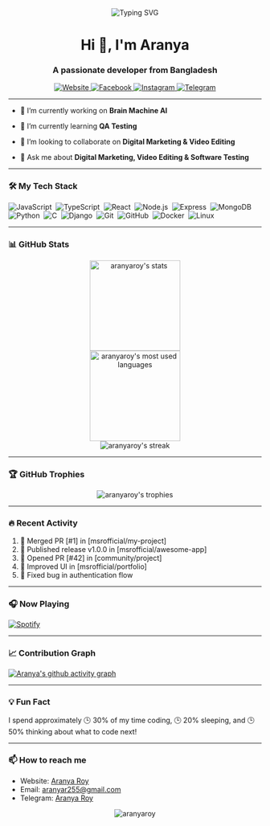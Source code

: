 <div align="center">
  <img src="https://readme-typing-svg.demolab.com?font=Fira+Code&pause=1000&color=1AF729&center=true&vCenter=true&width=435&lines=Aranya+Roy;Full+Stack+Developer;Tech+Enthusiast;Digital+Marketer;Video+Editor;Photographer;Open+Source+Contributor" alt="Typing SVG" />
</div>

<h1 align="center">Hi 👋, I'm Aranya</h1>
<h3 align="center">A passionate developer from Bangladesh</h3>

<p align="center">
  <a href="https://www.facebook.com/aranya.roy.255" target="_blank">
    <img src="https://img.shields.io/badge/Website-1DA1F2?style=for-the-badge&logo=google-chrome&logoColor=white" alt="Website" />
  </a>
  <a href="https://www.facebook.com/aranya.roy.255" target="_blank">
    <img src="https://img.shields.io/badge/Facebook-1877F2?style=for-the-badge&logo=facebook&logoColor=white" alt="Facebook" />
  </a>
  <a href="https://www.instagram.com/ar_aranya_255" target="_blank">
    <img src="https://img.shields.io/badge/Instagram-E4405F?style=for-the-badge&logo=instagram&logoColor=white" alt="Instagram" />
  </a>
  <a href="https://t.me/@ARaranya255" target="_blank">
    <img src="https://img.shields.io/badge/Telegram-2CA5E0?style=for-the-badge&logo=telegram&logoColor=white" alt="Telegram" />
  </a>
</p>

---

- 🔭 I’m currently working on **Brain Machine AI**

- 🌱 I’m currently learning **QA Testing**

- 👯 I’m looking to collaborate on **Digital Marketing & Video Editing**

- 💬 Ask me about **Digital Marketing, Video Editing & Software Testing**

---


### 🛠️ My Tech Stack

![JavaScript](https://img.shields.io/badge/-JavaScript-05122A?style=flat&logo=javascript)&nbsp;
![TypeScript](https://img.shields.io/badge/-TypeScript-05122A?style=flat&logo=typescript)&nbsp;
![React](https://img.shields.io/badge/-React-05122A?style=flat&logo=react)&nbsp;
![Node.js](https://img.shields.io/badge/-Node.js-05122A?style=flat&logo=node.js)&nbsp;
![Express](https://img.shields.io/badge/-Express-05122A?style=flat&logo=express)&nbsp;
![MongoDB](https://img.shields.io/badge/-MongoDB-05122A?style=flat&logo=mongodb)&nbsp;
![Python](https://img.shields.io/badge/-Python-05122A?style=flat&logo=python)&nbsp;
![C](https://img.shields.io/badge/-C-05122A?style=flat&logo=C)&nbsp;
![Django](https://img.shields.io/badge/-Django-05122A?style=flat&logo=django)&nbsp;
![Git](https://img.shields.io/badge/-Git-05122A?style=flat&logo=git)&nbsp;
![GitHub](https://img.shields.io/badge/-GitHub-05122A?style=flat&logo=github)&nbsp;
![Docker](https://img.shields.io/badge/-Docker-05122A?style=flat&logo=docker)&nbsp;
![Linux](https://img.shields.io/badge/-Linux-05122A?style=flat&logo=linux)&nbsp;

---


  
### 📊 GitHub Stats

<div align="center">
  <img height="180em" src="https://github-readme-stats.vercel.app/api?username=aranyaroy&show_icons=true&theme=radical&include_all_commits=true&count_private=true" alt="aranyaroy's stats" />

</div>  
<div align="center">


  <img height="180em" src="https://github-readme-stats.vercel.app/api/top-langs/?username=aranyaroy&layout=compact&theme=radical" alt="aranyaroy's most used languages" />
</div>

<div align="center">
  <img src="https://github-readme-streak-stats.herokuapp.com/?user=aranyaroy&theme=radical" alt="aranyaroy's streak" />
</div>

---

### 🏆 GitHub Trophies

<div align="center">
  <img src="https://github-profile-trophy.vercel.app/?username=aranyaroy&theme=radical&no-frame=true&no-bg=true&margin-w=4" alt="aranyaroy's trophies" />
</div>

---

### 🔥 Recent Activity

<!--START_SECTION:activity-->
1. 🎉 Merged PR [#1] in [msrofficial/my-project]
2. 🚀 Published release v1.0.0 in [msrofficial/awesome-app]
3. 💪 Opened PR [#42] in [community/project]
4. 🎨 Improved UI in [msrofficial/portfolio]
5. 🐛 Fixed bug in authentication flow
<!--END_SECTION:activity-->

---

### 🎧 Now Playing

[![Spotify](https://novatorem.vercel.app/api/spotify)](https://open.spotify.com/user/yourusername)

---

### 📈 Contribution Graph

[![Aranya's github activity graph](https://github-readme-activity-graph.vercel.app/graph?username=aranyaroy&theme=react-dark)](https://github.com/aranyaroy)

---

### 💡 Fun Fact

I spend approximately 🕒 30% of my time coding, 🕒 20% sleeping, and 🕒 50% thinking about what to code next!

---

### 📫 How to reach me

- Website: [Aranya Roy](https://aranyaroy.netlify.app)
- Email: [aranyar255@gmail.com](mailto:aranyar255@gmail.com)
- Telegram: [Aranya Roy](https://t.me/@ARaranya255)

<p align="center">
  <img src="https://komarev.com/ghpvc/?username=aranyaroy&label=Profile%20views&color=0e75b6&style=flat" alt="aranyaroy" />
</p>
